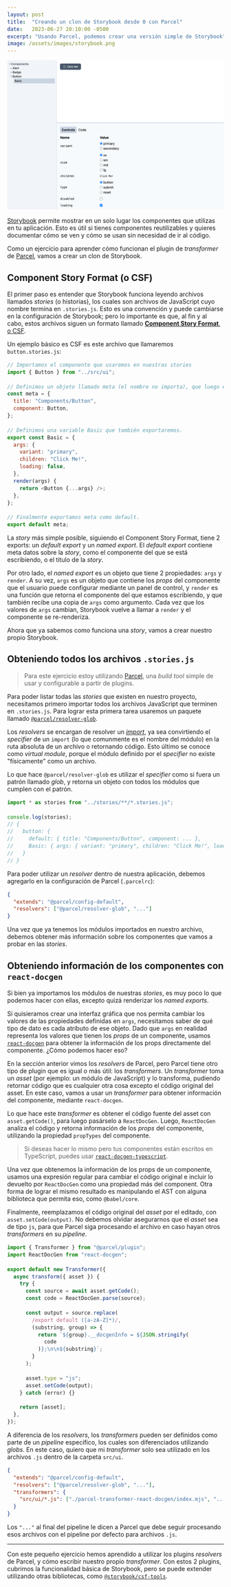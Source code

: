 ```yaml
---
layout: post
title:  "Creando un clon de Storybook desde 0 con Parcel"
date:   2023-06-27 20:10:00 -0500
excerpt: "Usando Parcel, podemos crear una versión simple de Storybook"
image: /assets/images/storybook.png
---
```


![Creando un clon de Storybook desde 0 con Parcel](/assets/images/storybook.png)

[Storybook](https://storybook.js.org/) permite mostrar en un solo lugar los componentes que utilizas en tu aplicación. Esto es útil si tienes componentes reutilizables y quieres documentar cómo se ven y cómo se usan sin necesidad de ir al código.

Como un ejercicio para aprender cómo funcionan el plugin de _transformer_ de [Parcel](https://parceljs.org/), vamos a crear un clon de Storybook.

## Component Story Format (o CSF)

El primer paso es entender que Storybook funciona leyendo archivos llamados _stories_ (o historias), los cuales son archivos de JavaScript cuyo nombre termina en `.stories.js`. Esto es una convención y puede cambiarse en la configuración de Storybook; pero lo importante es que, al fin y al cabo, estos archivos siguen un formato llamado [**Component Story Format**, o CSF](https://storybook.js.org/docs/react/api/csf).

Un ejemplo básico es CSF es este archivo que llamaremos `button.stories.js`:

```js
// Importamos el componente que usaremos en nuestras stories
import { Button } from "../src/ui";

// Definimos un objeto llamado meta (el nombre no importa), que luego exportaremos como default.
const meta = {
  title: "Components/Button",
  component: Button,
};

// Definimos una variable Basic que también exportaremos.
export const Basic = {
  args: {
    variant: "primary",
    children: "Click Me!",
    loading: false,
  },
  render(args) {
    return <Button {...args} />;
  },
};

// Finalmente exportamos meta como default.
export default meta;
```

La _story_ más simple posible, siguiendo el Component Story Format, tiene 2 exports: un _default export_ y un _named export_. El _default export_ contiene meta datos sobre la _story_, como el componente del que se está escribiendo, o el título de la _story_.

Por otro lado, el _named export_ es un objeto que tiene 2 propiedades: `args` y `render`. A su vez, `args` es un objeto que contiene los _props_ del componente que el usuario puede configurar mediante un panel de control, y `render` es una función que retorna el componente del que estamos escribiendo, y que también recibe una copia de `args` como argumento. Cada vez que los valores de `args` cambian, Storybook vuelve a llamar a `render` y el componente se re-renderiza.

Ahora que ya sabemos como funciona una _story_, vamos a crear nuestro propio Storybook.

## Obteniendo todos los archivos `.stories.js`

> Para este ejercicio estoy utilizando [Parcel](https://parceljs.org/), una _build tool_ simple de usar y configurable a partir de plugins.

Para poder listar todas las _stories_ que existen en nuestro proyecto, necesitamos primero importar todos los archivos JavaScript que terminen en `.stories.js`. Para lograr esta primera tarea usaremos un paquete llamado [`@parcel/resolver-glob`](https://www.npmjs.com/package/@parcel/resolver-glob).

Los _resolvers_ se encargan de resolver un [_import_](https://developer.mozilla.org/en-US/docs/Web/JavaScript/Reference/Statements/import), ya sea convirtiendo el _specifier_ de un `import` (lo que comunmente es el nombre del módulo) en la ruta absoluta de un archivo o retornando código. Esto último se conoce como _virtual module_, porque el módulo definido por el _specifier_ no existe "físicamente" como un archivo.

Lo que hace `@parcel/resolver-glob` es utilizar el _specifier_ como si fuera un patrón llamado _glob_, y retorna un objeto con todos los módulos que cumplen con el patrón.

```js
import * as stories from "../stories/**/*.stories.js";

console.log(stories);
// {
//   button: {
//     default: { title: "Components/Button", component: ... },
//     Basic: { args: { variant: "primary", children: "Click Me!", loading: false }, render: ... }
//   }
// }
```

Para poder utilizar un _resolver_ dentro de nuestra aplicación, debemos agregarlo en la configuración de Parcel (`.parcelrc`):

```json
{
  "extends": "@parcel/config-default",
  "resolvers": ["@parcel/resolver-glob", "..."]
}
```

Una vez que ya tenemos los módulos importados en nuestro archivo, debemos obtener más información sobre los componentes que vamos a probar en las _stories_.

## Obteniendo información de los componentes con `react-docgen`

Si bien ya importamos los módulos de nuestras _stories_, es muy poco lo que podemos hacer con ellas, excepto quizá renderizar los _named exports_.

Si quisieramos crear una interfaz gráfica que nos permita cambiar los valores de las propiedades definidas en `args`, necesitamos saber de qué tipo de dato es cada atributo de ese objeto. Dado que `args` en realidad representa los valores que tienen los _props_ de un componente, usamos [`react-docgen`](https://www.npmjs.com/package/react-docgen) para obtener la información de los props directamente del componente. ¿Cómo podemos hacer eso?

En la sección anterior vimos los _resolvers_ de Parcel, pero Parcel tiene otro tipo de plugin que es igual o más útil: los _transformers_. Un _transformer_ toma un _asset_ (por ejemplo: un módulo de JavaScript) y lo transforma, pudiendo retornar código que es cualquier otra cosa excepto el código original del asset. En este caso, vamos a usar un _transformer_ para obtener información del componente, mediante `react-docgen`.

Lo que hace este _transformer_ es obtener el código fuente del asset con `asset.getCode()`, para luego pasárselo a `ReactDocGen`. Luego, `ReactDocGen` analiza el código y retorna información de los _props_ del componente, utilizando la propiedad `propTypes` del componente.

> Si deseas hacer lo mismo pero tus componentes están escritos en TypeScript, puedes usar [`react-docgen-typescript`](https://www.npmjs.com/package/react-docgen-typescript).

Una vez que obtenemos la información de los props de un componente, usamos una expresión regular para cambiar el código original e incluir lo devuelto por `ReactDocGen` como una propiedad más del component. Otra forma de lograr el mismo resultado es manipulando el AST con alguna biblioteca que permita eso, como `@babel/core`.

Finalmente, reemplazamos el código original del _asset_ por el editado, con `asset.setCode(output)`. No debemos olvidar asegurarnos que el _asset_ sea de tipo `js`, para que Parcel siga procesando el archivo en caso hayan otros _transformers_ en su _pipeline_.

```js
import { Transformer } from "@parcel/plugin";
import ReactDocGen from "react-docgen";

export default new Transformer({
  async transform({ asset }) {
    try {
      const source = await asset.getCode();
      const code = ReactDocGen.parse(source);

      const output = source.replace(
        /export default ([a-zA-Z]*)/,
        (substring, group) => {
          return `${group}.__docgenInfo = ${JSON.stringify(
            code
          )};\n\n${substring}`;
        }
      );

      asset.type = "js";
      asset.setCode(output);
    } catch (error) {}

    return [asset];
  },
});
```

A diferencia de los _resolvers_, los _transformers_ pueden ser definidos como parte de un _pipeline_ específico, los cuales son diferenciados utilizando _globs_. En este caso, quiero que mi _transformer_ solo sea utilizado en los archivos `.js` dentro de la carpeta `src/ui`.

```json
{
  "extends": "@parcel/config-default",
  "resolvers": ["@parcel/resolver-glob", "..."],
  "transformers": {
    "src/ui/*.js": ["./parcel-transformer-react-docgen/index.mjs", "..."]
  }
}
```

Los `"..."` al final del pipeline le dicen a Parcel que debe seguir procesando esos archivos con el pipeline por defecto para archivos `.js`.

---

Con este pequeño ejercicio hemos aprendido a utilizar los plugins _resolvers_ de Parcel, y cómo escribir nuestro propio _transformer_. Con estos 2 plugins, cubrimos la funcionalidad básica de Storybook, pero se puede extender utilizando otras bibliotecas, como [`@storybook/csf-tools`](https://www.npmjs.com/package/@storybook/csf-tools).
